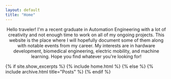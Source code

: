 ```yaml
---
layout: default
title: "Home"
---
```

<p align=center>
Hello traveler! I'm a recent graduate in Automation Engineering with a lot of creativity and not enough time to work on all of my ongoing projects. This website is the place where I will hopefully document some of
them along with notable events from my career.  My interests are in hardware development, biomedical engineering, electric mobility, and machine learning. Hope you find whatever you're looking for!  
</p>

{% if site.show_excerpts %}
  {% include home.html %}
{% else %}
  {% include archive.html title="Posts" %}
{% endif %}

